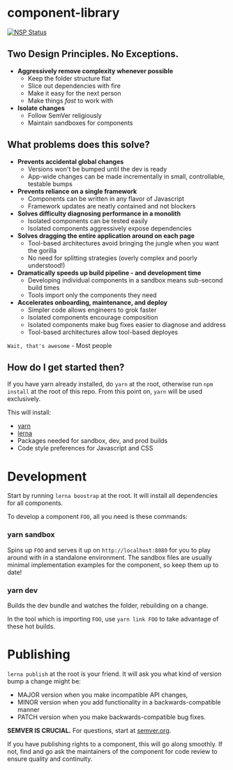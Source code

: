 # component-library

[![NSP Status](https://nodesecurity.io/orgs/nyx/projects/daca1adf-9fc6-42fa-9186-5fb81d5cf9c6/badge)](https://nodesecurity.io/orgs/nyx/projects/daca1adf-9fc6-42fa-9186-5fb81d5cf9c6)

## Two Design Principles. No Exceptions.
- **Aggressively remove complexity whenever possible**
  - Keep the folder structure flat
  - Slice out dependencies with fire
  - Make it easy for the next person
  - Make things *fast* to work with
- **Isolate changes**
  - Follow SemVer religiously
  - Maintain sandboxes for components

## What problems does this solve?

- **Prevents accidental global changes**
  - Versions won't be bumped until the dev is ready
  - App-wide changes can be made incrementally in small, controllable, testable bumps
- **Prevents reliance on a single framework**
  - Components can be written in any flavor of Javascript
  - Framework updates are neatly contained and not blockers
- **Solves difficulty diagnosing performance in a monolith**
  - Isolated components can be tested easily
  - Isolated components aggressively expose dependencies
- **Solves dragging the entire application around on each page**
  - Tool-based architectures avoid bringing the jungle when you want the gorilla
  - No need for splitting strategies (overly complex and poorly understood!)
- **Dramatically speeds up build pipeline - and development time**
  - Developing individual components in a sandbox means sub-second build times
  - Tools import only the components they need
- **Accelerates onboarding, maintenance, and deploy**
  - Simpler code allows engineers to grok faster
  - Isolated components encourage composition
  - Isolated components make bug fixes easier to diagnose and address
  - Tool-based architectures allow tool-based deployes

`Wait, that's awesome` - Most people

## How do I get started then?
If you have yarn already installed, do `yarn` at the root, otherwise run `npm install` at the root of this repo.  From this point on, `yarn` will be used exclusively.

This will install:
- [yarn](https://yarnpkg.com/en/)
- [lerna](https://lernajs.io/)
- Packages needed for sandbox, dev, and prod builds
- Code style preferences for Javascript and CSS

# Development

Start by running `lerna boostrap` at the root. It will install all dependencies for all components.

To develop a component `FOO`, all you need is these commands:

### yarn sandbox

Spins up `FOO` and serves it up on `http://localhost:8080` for you to play around with in a standalone environment. The sandbox files are usually minimal implementation examples for the component, so keep them up to date!

### yarn dev

Builds the dev bundle and watches the folder, rebuilding on a change.

In the tool which is importing `FOO`, use `yarn link FOO` to take advantage of these hot builds.


# Publishing

`lerna publish` at the root is your friend. It will ask you what kind of version bump a change might be:

- MAJOR version when you make incompatible API changes,
- MINOR version when you add functionality in a backwards-compatible manner
- PATCH version when you make backwards-compatible bug fixes.

**SEMVER IS CRUCIAL.** For questions, start at [semver.org](http://semver.org/).

If you have publishing rights to a component, this will go along smoothly. If not, find and go ask the maintainers of the component for code review to ensure quality and continuity.
